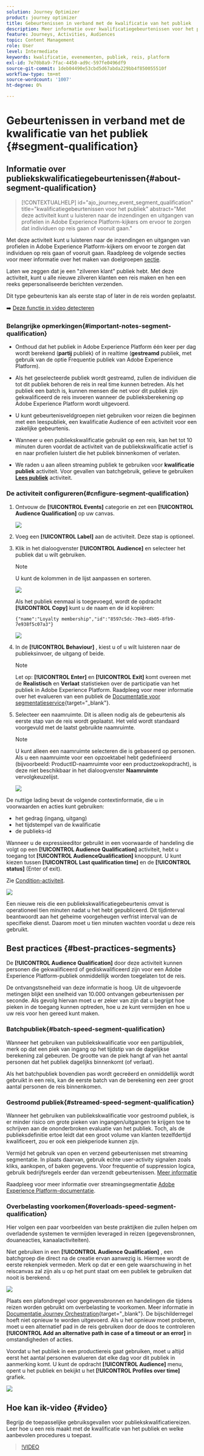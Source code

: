 ```yaml
---
solution: Journey Optimizer
product: journey optimizer
title: Gebeurtenissen in verband met de kwalificatie van het publiek
description: Meer informatie over kwalificatiegebeurtenissen voor het publiek
feature: Journeys, Activities, Audiences
topic: Content Management
role: User
level: Intermediate
keywords: kwalificatie, evenementen, publiek, reis, platform
exl-id: 7e70b8a9-7fac-4450-ad9c-597fe0496df9
source-git-commit: 1deb04490e53cbd5d67abda229bb4f850055510f
workflow-type: tm+mt
source-wordcount: '1007'
ht-degree: 0%

---
```


# Gebeurtenissen in verband met de kwalificatie van het publiek {#segment-qualification}

## Informatie over publiekskwalificatiegebeurtenissen{#about-segment-qualification}

>[!CONTEXTUALHELP]
>id="ajo_journey_event_segment_qualification"
>title="kwalificatiegebeurtenissen voor het publiek"
>abstract="Met deze activiteit kunt u luisteren naar de inzendingen en uitgangen van profielen in Adobe Experience Platform-kijkers om ervoor te zorgen dat individuen op reis gaan of vooruit gaan."

Met deze activiteit kunt u luisteren naar de inzendingen en uitgangen van profielen in Adobe Experience Platform-kijkers om ervoor te zorgen dat individuen op reis gaan of vooruit gaan. Raadpleeg de volgende secties voor meer informatie over het maken van doelgroepen [sectie](../audience/about-audiences.md).

Laten we zeggen dat je een &quot;zilveren klant&quot; publiek hebt. Met deze activiteit, kunt u alle nieuwe zilveren klanten een reis maken en hen een reeks gepersonaliseerde berichten verzenden.

Dit type gebeurtenis kan als eerste stap of later in de reis worden geplaatst.

➡️ [Deze functie in video detecteren](#video)

### Belangrijke opmerkingen{#important-notes-segment-qualification}

* Onthoud dat het publiek in Adobe Experience Platform één keer per dag wordt berekend (**partij** publiek) of in realtime (**gestreamd** publiek, met gebruik van de optie Frequentie publiek van Adobe Experience Platform).

* Als het geselecteerde publiek wordt gestreamd, zullen de individuen die tot dit publiek behoren de reis in real time kunnen betreden. Als het publiek een batch is, kunnen mensen die net voor dit publiek zijn gekwalificeerd de reis invoeren wanneer de publieksberekening op Adobe Experience Platform wordt uitgevoerd.

* U kunt gebeurtenisveldgroepen niet gebruiken voor reizen die beginnen met een leespubliek, een kwalificatie Audience of een activiteit voor een zakelijke gebeurtenis.

* Wanneer u een publiekskwalificatie gebruikt op een reis, kan het tot 10 minuten duren voordat de activiteit van de publiekskwalificatie actief is en naar profielen luistert die het publiek binnenkomen of verlaten.

* We raden u aan alleen streaming publiek te gebruiken voor **kwalificatie publiek** activiteit. Voor gevallen van batchgebruik, gelieve te gebruiken **[Lees publiek](read-audience.md)** activiteit.

### De activiteit configureren{#cnfigure-segment-qualification}

1. Ontvouw de **[!UICONTROL Events]** categorie en zet een **[!UICONTROL Audience Qualification]** op uw canvas.

   ![](assets/segment5.png)

1. Voeg een **[!UICONTROL Label]** aan de activiteit. Deze stap is optioneel.

1. Klik in het dialoogvenster **[!UICONTROL Audience]** en selecteer het publiek dat u wilt gebruiken.

   >[!NOTE]
   >
   >U kunt de kolommen in de lijst aanpassen en sorteren.

   ![](assets/segment6.png)

   Als het publiek eenmaal is toegevoegd, wordt de opdracht **[!UICONTROL Copy]** kunt u de naam en de id kopiëren:

   `{"name":"Loyalty membership","id":"8597c5dc-70e3-4b05-8fb9-7e938f5c07a3"}`

   ![](assets/segment-copy.png)

1. In de **[!UICONTROL Behaviour]** , kiest u of u wilt luisteren naar de publieksinvoer, de uitgang of beide.

   >[!NOTE]
   >
   >Let op: **[!UICONTROL Enter]** en **[!UICONTROL Exit]** komt overeen met de **Realistisch** en **Verlaat** statistieken over de participatie van het publiek in Adobe Experience Platform. Raadpleeg voor meer informatie over het evalueren van een publiek de [Documentatie voor segmentatieservice](https://experienceleague.adobe.com/docs/experience-platform/segmentation/tutorials/evaluate-a-segment.html#interpret-segment-results){target="_blank"}.

1. Selecteer een naamruimte. Dit is alleen nodig als de gebeurtenis als eerste stap van de reis wordt geplaatst. Het veld wordt standaard voorgevuld met de laatst gebruikte naamruimte.

   >[!NOTE]
   >
   >U kunt alleen een naamruimte selecteren die is gebaseerd op personen. Als u een naamruimte voor een opzoektabel hebt gedefinieerd (bijvoorbeeld: ProductID-naamruimte voor een productzoekopdracht), is deze niet beschikbaar in het dialoogvenster **Naamruimte** vervolgkeuzelijst.

   ![](assets/segment7.png)

De nuttige lading bevat de volgende contextinformatie, die u in voorwaarden en acties kunt gebruiken:

* het gedrag (ingang, uitgang)
* het tijdstempel van de kwalificatie
* de publieks-id

Wanneer u de expressieeditor gebruikt in een voorwaarde of handeling die volgt op een **[!UICONTROL Audience Qualification]** activiteit, hebt u toegang tot **[!UICONTROL AudienceQualification]** knooppunt. U kunt kiezen tussen **[!UICONTROL Last qualification time]** en de **[!UICONTROL status]** (Enter of exit).

Zie [Condition-activiteit](../building-journeys/condition-activity.md#about_condition).

![](assets/segment8.png)

Een nieuwe reis die een publiekskwalificatiegebeurtenis omvat is operationeel tien minuten nadat u het hebt gepubliceerd. Dit tijdinterval beantwoordt aan het geheime voorgeheugen verfrist interval van de specifieke dienst. Daarom moet u tien minuten wachten voordat u deze reis gebruikt.

## Best practices {#best-practices-segments}

De **[!UICONTROL Audience Qualification]** door deze activiteit kunnen personen die gekwalificeerd of gediskwalificeerd zijn voor een Adobe Experience Platform-publiek onmiddellijk worden toegelaten tot de reis.

De ontvangstsnelheid van deze informatie is hoog. Uit de uitgevoerde metingen blijkt een snelheid van 10.000 ontvangen gebeurtenissen per seconde. Als gevolg hiervan moet u er zeker van zijn dat u begrijpt hoe pieken in de toegang kunnen optreden, hoe u ze kunt vermijden en hoe u uw reis voor hen gereed kunt maken.

### Batchpubliek{#batch-speed-segment-qualification}

Wanneer het gebruiken van publiekskwalificatie voor een partijpubliek, merk op dat een piek van ingang op het tijdstip van de dagelijkse berekening zal gebeuren. De grootte van de piek hangt af van het aantal personen dat het publiek dagelijks binnenkomt (of verlaat).

Als het batchpubliek bovendien pas wordt gecreëerd en onmiddellijk wordt gebruikt in een reis, kan de eerste batch van de berekening een zeer groot aantal personen de reis binnenkomen.

### Gestroomd publiek{#streamed-speed-segment-qualification}

Wanneer het gebruiken van publiekskwalificatie voor gestroomd publiek, is er minder risico om grote pieken van ingangen/uitgangen te krijgen toe te schrijven aan de ononderbroken evaluatie van het publiek. Toch, als de publieksdefinitie ertoe leidt dat een groot volume van klanten tezelfdertijd kwalificeert, zou er ook een piekperiode kunnen zijn.

Vermijd het gebruik van open en verzend gebeurtenissen met streaming segmentatie. In plaats daarvan, gebruik echte user-activity signalen zoals kliks, aankopen, of baken gegevens. Voor frequentie of suppression logica, gebruik bedrijfsregels eerder dan verzendt gebeurtenissen. [Meer informatie](../audience/about-audiences.md#open-and-send-event-guardrails)

Raadpleeg voor meer informatie over streamingsegmentatie [Adobe Experience Platform-documentatie](https://experienceleague.adobe.com/docs/experience-platform/segmentation/api/streaming-segmentation.html#api).

### Overbelasting voorkomen{#overloads-speed-segment-qualification}

Hier volgen een paar voorbeelden van beste praktijken die zullen helpen om overladende systemen te vermijden leveraged in reizen (gegevensbronnen, douaneacties, kanaalactiviteiten).

Niet gebruiken in een **[!UICONTROL Audience Qualification]** , een batchgroep die direct na de creatie ervan aanwezig is. Hiermee wordt de eerste rekenpiek vermeden. Merk op dat er een gele waarschuwing in het reiscanvas zal zijn als u op het punt staat om een publiek te gebruiken dat nooit is berekend.

![](assets/segment-error.png)

Plaats een plafondregel voor gegevensbronnen en handelingen die tijdens reizen worden gebruikt om overbelasting te voorkomen. Meer informatie in [Documentatie Journey Orchestration](https://experienceleague.adobe.com/docs/journeys/using/working-with-apis/capping.html){target="_blank"}. De bijschilderregel hoeft niet opnieuw te worden uitgevoerd. Als u het opnieuw moet proberen, moet u een alternatief pad in de reis gebruiken door de doos te controleren **[!UICONTROL Add an alternative path in case of a timeout or an error]** in omstandigheden of acties.

Voordat u het publiek in een productiereis gaat gebruiken, moet u altijd eerst het aantal personen evalueren dat elke dag voor dit publiek in aanmerking komt. U kunt de opdracht **[!UICONTROL Audience]** menu, opent u het publiek en bekijkt u het **[!UICONTROL Profiles over time]** grafiek.

![](assets/segment-overload.png)

## Hoe kan ik-video {#video}

Begrijp de toepasselijke gebruiksgevallen voor publiekskwalificatiereizen. Leer hoe u een reis maakt met de kwalificatie van het publiek en welke aanbevolen procedures u toepast.

>[!VIDEO](https://video.tv.adobe.com/v/3425028?quality=12)
